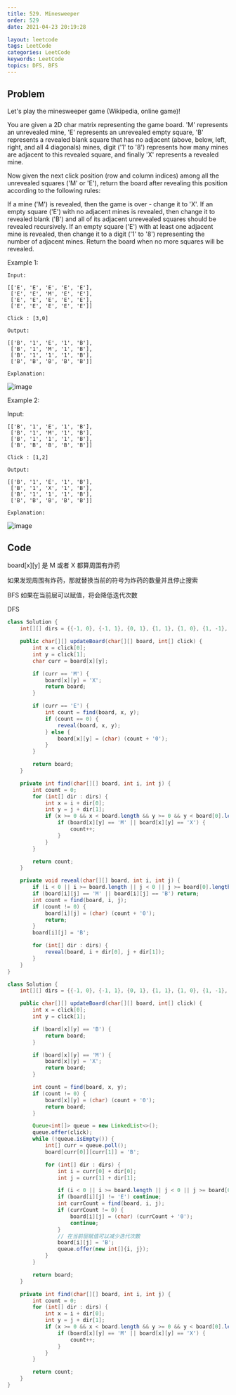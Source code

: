 ```yaml
---
title: 529. Minesweeper
order: 529
date: 2021-04-23 20:19:28

layout: leetcode
tags: LeetCode
categories: LeetCode
keywords: LeetCode
topics: DFS, BFS
---
```


## Problem

Let's play the minesweeper game (Wikipedia, online game)!

You are given a 2D char matrix representing the game board. 'M' represents an unrevealed mine, 'E' represents an unrevealed empty square, 'B' represents a revealed blank square that has no adjacent (above, below, left, right, and all 4 diagonals) mines, digit ('1' to '8') represents how many mines are adjacent to this revealed square, and finally 'X' represents a revealed mine.

Now given the next click position (row and column indices) among all the unrevealed squares ('M' or 'E'), return the board after revealing this position according to the following rules:

If a mine ('M') is revealed, then the game is over - change it to 'X'.
If an empty square ('E') with no adjacent mines is revealed, then change it to revealed blank ('B') and all of its adjacent unrevealed squares should be revealed recursively.
If an empty square ('E') with at least one adjacent mine is revealed, then change it to a digit ('1' to '8') representing the number of adjacent mines.
Return the board when no more squares will be revealed.

Example 1:

```
Input:

[['E', 'E', 'E', 'E', 'E'],
 ['E', 'E', 'M', 'E', 'E'],
 ['E', 'E', 'E', 'E', 'E'],
 ['E', 'E', 'E', 'E', 'E']]

Click : [3,0]

Output:

[['B', '1', 'E', '1', 'B'],
 ['B', '1', 'M', '1', 'B'],
 ['B', '1', '1', '1', 'B'],
 ['B', 'B', 'B', 'B', 'B']]

Explanation:
```

![image](./assets/529-1.png)

Example 2:

Input:

```
[['B', '1', 'E', '1', 'B'],
 ['B', '1', 'M', '1', 'B'],
 ['B', '1', '1', '1', 'B'],
 ['B', 'B', 'B', 'B', 'B']]

Click : [1,2]

Output:

[['B', '1', 'E', '1', 'B'],
 ['B', '1', 'X', '1', 'B'],
 ['B', '1', '1', '1', 'B'],
 ['B', 'B', 'B', 'B', 'B']]

Explanation:
```

![image](./assets/529-2.png)

## Code

board[x][y] 是 M 或者 X 都算周围有炸药

如果发现周围有炸药，那就替换当前的符号为炸药的数量并且停止搜索

BFS 如果在当前层可以赋值，将会降低迭代次数

DFS

```java
class Solution {
    int[][] dirs = {{-1, 0}, {-1, 1}, {0, 1}, {1, 1}, {1, 0}, {1, -1}, {0, -1}, {-1, -1}};

    public char[][] updateBoard(char[][] board, int[] click) {
        int x = click[0];
        int y = click[1];
        char curr = board[x][y];

        if (curr == 'M') {
            board[x][y] = 'X';
            return board;
        }

        if (curr == 'E') {
            int count = find(board, x, y);
            if (count == 0) {
                reveal(board, x, y);
            } else {
                board[x][y] = (char) (count + '0');
            }
        }

        return board;
    }

    private int find(char[][] board, int i, int j) {
        int count = 0;
        for (int[] dir : dirs) {
            int x = i + dir[0];
            int y = j + dir[1];
            if (x >= 0 && x < board.length && y >= 0 && y < board[0].length) {
                if (board[x][y] == 'M' || board[x][y] == 'X') {
                    count++;
                }
            }
        }

        return count;
    }

    private void reveal(char[][] board, int i, int j) {
        if (i < 0 || i >= board.length || j < 0 || j >= board[0].length) return;
        if (board[i][j] == 'M' || board[i][j] == 'B') return;
        int count = find(board, i, j);
        if (count != 0) {
            board[i][j] = (char) (count + '0');
            return;
        }
        board[i][j] = 'B';

        for (int[] dir : dirs) {
            reveal(board, i + dir[0], j + dir[1]);
        }
    }
}
```

```java
class Solution {
    int[][] dirs = {{-1, 0}, {-1, 1}, {0, 1}, {1, 1}, {1, 0}, {1, -1}, {0, -1}, {-1, -1}};

    public char[][] updateBoard(char[][] board, int[] click) {
        int x = click[0];
        int y = click[1];

        if (board[x][y] == 'B') {
            return board;
        }

        if (board[x][y] == 'M') {
            board[x][y] = 'X';
            return board;
        }

        int count = find(board, x, y);
        if (count != 0) {
            board[x][y] = (char) (count + '0');
            return board;
        }

        Queue<int[]> queue = new LinkedList<>();
        queue.offer(click);
        while (!queue.isEmpty()) {
            int[] curr = queue.poll();
            board[curr[0]][curr[1]] = 'B';

            for (int[] dir : dirs) {
                int i = curr[0] + dir[0];
                int j = curr[1] + dir[1];

                if (i < 0 || i >= board.length || j < 0 || j >= board[0].length) continue;
                if (board[i][j] != 'E') continue;
                int currCount = find(board, i, j);
                if (currCount != 0) {
                    board[i][j] = (char) (currCount + '0');
                    continue;
                }
                // 在当前层赋值可以减少迭代次数
                board[i][j] = 'B';
                queue.offer(new int[]{i, j});
            }
        }

        return board;
    }

    private int find(char[][] board, int i, int j) {
        int count = 0;
        for (int[] dir : dirs) {
            int x = i + dir[0];
            int y = j + dir[1];
            if (x >= 0 && x < board.length && y >= 0 && y < board[0].length) {
                if (board[x][y] == 'M' || board[x][y] == 'X') {
                    count++;
                }
            }
        }

        return count;
    }
}
```
